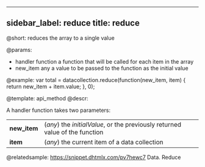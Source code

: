 
---
sidebar_label: reduce
title: reduce
---          

@short:
	reduces the array to a single value

@params:

- handler			function		a function that will be called for each item in the array
- new_item          any             a value to be passed to the function as the initial value


@example:
var total = datacollection.reduce(function(new_item, item) {
    return new_item + item.value;
}, 0);


@template:	api_method
@descr:

A handler function takes two parameters:

<table class="webixdoc_links">
	<tbody>
        <tr>
			<td class="webixdoc_links0"><b>new_item</b></td>
			<td>(<i>any</i>) the <i>initialValue</i>, or the previously returned value of the function</td>
		</tr>
        <tr>
			<td class="webixdoc_links0"><b>item</b></td>
			<td>(<i>any</i>) the current item of a data collection</td>
		</tr>
    </tbody>
</table>

@relatedsample: https://snippet.dhtmlx.com/pv7hewc7	Data. Reduce